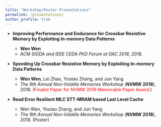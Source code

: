 ```yaml
---
title: "Workshop/Poster Presentations"
permalink: /presentations/
author_profile: true
---
```


* __Improving Performance and Endurance for Crossbar Resistive Memory by Exploiting In-memory Data Patterns__
	* __Wen Wen__
	* *ACM SIGDA and IEEE CEDA PhD Forum at DAC 2018*, 2018.

* __Speeding Up Crossbar Resistive Memory by Exploiting In-memory Data Patterns__
	* __Wen Wen__, Lei Zhao, Youtao Zhang, and Jun Yang
	* *The 9th Annual Non-Volatile Memories Workshop* (__NVMW 2018__), 2018. (<span style="color:red">Finalist Paper for NVMW 2018 Memorable Paper Award.</span>)

* __Read Error Resilient MLC STT-MRAM based Last Level Cache__
	* Wen Wen, Youtao Zhang, and Jun Yang
	* *The 9th Annual Non-Volatile Memories Workshop* (__NVMW 2018__), 2018. (Poster)